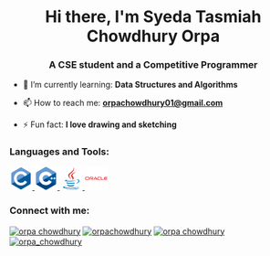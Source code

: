 <h1 align="center">Hi there, I'm Syeda Tasmiah Chowdhury Orpa</h1>
<h3 align="center">A CSE student and a Competitive Programmer</h3>

- 🌱 I’m currently learning: **Data Structures and Algorithms**

- 📫 How to reach me: **orpachowdhury01@gmail.com**

- ⚡ Fun fact: **I love drawing and sketching**


<h3 align="left">Languages and Tools:</h3>
<p align="left"> <a href="https://www.cprogramming.com/" target="_blank" rel="noreferrer"> <img src="https://raw.githubusercontent.com/devicons/devicon/master/icons/c/c-original.svg" alt="c" width="40" height="40"/> </a> <a href="https://www.w3schools.com/cpp/" target="_blank" rel="noreferrer"> <img src="https://raw.githubusercontent.com/devicons/devicon/master/icons/cplusplus/cplusplus-original.svg" alt="cplusplus" width="40" height="40"/> </a> <a href="https://www.java.com" target="_blank" rel="noreferrer"> <img src="https://raw.githubusercontent.com/devicons/devicon/master/icons/java/java-original.svg" alt="java" width="40" height="40"/> </a> <a href="https://www.oracle.com/" target="_blank" rel="noreferrer"> <img src="https://raw.githubusercontent.com/devicons/devicon/master/icons/oracle/oracle-original.svg" alt="oracle" width="40" height="40"/> </a> </p>


<h3 align="left">Connect with me:</h3>
<p align="left">
<a href="https://linkedin.com/in/orpa chowdhury" target="blank"><img align="center" src="https://raw.githubusercontent.com/rahuldkjain/github-profile-readme-generator/master/src/images/icons/Social/linked-in-alt.svg" alt="orpa chowdhury" height="30" width="40" /></a>
<a href="https://www.codechef.com/users/orpachowdhury" target="blank"><img align="center" src="https://cdn.jsdelivr.net/npm/simple-icons@3.1.0/icons/codechef.svg" alt="orpachowdhury" height="30" width="40" /></a>
<a href="https://www.hackerrank.com/orpa chowdhury" target="blank"><img align="center" src="https://raw.githubusercontent.com/rahuldkjain/github-profile-readme-generator/master/src/images/icons/Social/hackerrank.svg" alt="orpa chowdhury" height="30" width="40" /></a>
<a href="https://codeforces.com/profile/orpa_chowdhury" target="blank"><img align="center" src="https://raw.githubusercontent.com/rahuldkjain/github-profile-readme-generator/master/src/images/icons/Social/codeforces.svg" alt="orpa_chowdhury" height="30" width="40" /></a>
</p>

